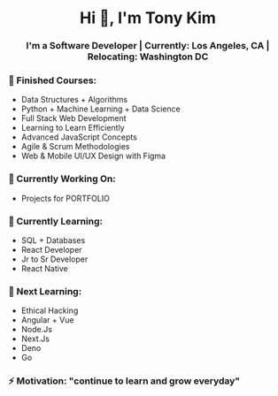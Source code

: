<h1 align="center">Hi 👋, I'm Tony Kim</h1>

<h3 align="center"> I'm a Software Developer | Currently: Los Angeles, CA | Relocating: Washington DC </h3>


### 🚀 Finished Courses: 
+ Data Structures + Algorithms
+ Python + Machine Learning + Data Science
+ Full Stack Web Development
+ Learning to Learn Efficiently
+ Advanced JavaScript Concepts
+ Agile & Scrum Methodologies
+ Web & Mobile UI/UX Design with Figma 

### 🔭 Currently Working On: 
+ Projects for PORTFOLIO

### 🦉 Currently Learning:
+ SQL + Databases
+ React Developer
+ Jr to Sr Developer 
+ React Native  

### 💪 Next Learning: 
+ Ethical Hacking
+ Angular + Vue
+ Node.Js
+ Next.Js
+ Deno
+ Go

### ⚡ Motivation: "continue to learn and grow everyday"
